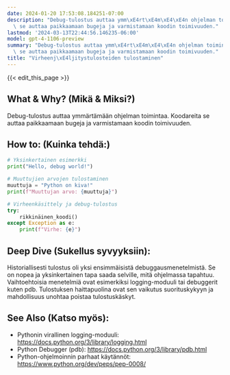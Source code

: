 ```yaml
---
date: 2024-01-20 17:53:08.184251-07:00
description: "Debug-tulostus auttaa ymm\xE4rt\xE4m\xE4\xE4n ohjelman toimintaa. Koodareita\
  \ se auttaa paikkaamaan bugeja ja varmistamaan koodin toimivuuden."
lastmod: '2024-03-13T22:44:56.146235-06:00'
model: gpt-4-1106-preview
summary: "Debug-tulostus auttaa ymm\xE4rt\xE4m\xE4\xE4n ohjelman toimintaa. Koodareita\
  \ se auttaa paikkaamaan bugeja ja varmistamaan koodin toimivuuden."
title: "Virheenj\xE4ljitystulosteiden tulostaminen"
---
```


{{< edit_this_page >}}

## What & Why? (Mikä & Miksi?)
Debug-tulostus auttaa ymmärtämään ohjelman toimintaa. Koodareita se auttaa paikkaamaan bugeja ja varmistamaan koodin toimivuuden.

## How to: (Kuinka tehdä:)
```Python
# Yksinkertainen esimerkki
print("Hello, debug world!")

# Muuttujien arvojen tulostaminen
muuttuja = "Python on kiva!"
print(f"Muuttujan arvo: {muuttuja}")

# Virheenkäsittely ja debug-tulostus
try:
    rikkinäinen_koodi()
except Exception as e:
    print(f"Virhe: {e}")
```

## Deep Dive (Sukellus syvyyksiin):
Historiallisesti tulostus oli yksi ensimmäisistä debuggausmenetelmistä. Se on nopea ja yksinkertainen tapa saada selville, mitä ohjelmassa tapahtuu. Vaihtoehtoisia menetelmiä ovat esimerkiksi logging-moduuli tai debuggerit kuten pdb. Tulostuksen haittapuolina ovat sen vaikutus suorituskykyyn ja mahdollisuus unohtaa poistaa tulostuskäskyt.

## See Also (Katso myös):
- Pythonin virallinen logging-moduuli: https://docs.python.org/3/library/logging.html
- Python Debugger (pdb): https://docs.python.org/3/library/pdb.html
- Python-ohjelmoinnin parhaat käytännöt: https://www.python.org/dev/peps/pep-0008/

